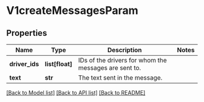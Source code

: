 # V1createMessagesParam

## Properties
Name | Type | Description | Notes
------------ | ------------- | ------------- | -------------
**driver_ids** | **list[float]** | IDs of the drivers for whom the messages are sent to. | 
**text** | **str** | The text sent in the message. | 

[[Back to Model list]](../README.md#documentation-for-models) [[Back to API list]](../README.md#documentation-for-api-endpoints) [[Back to README]](../README.md)


